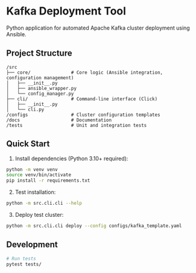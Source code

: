 # Kafka Deployment Tool

Python application for automated Apache Kafka cluster deployment using Ansible.

## Project Structure

```
/src
├── core/               # Core logic (Ansible integration, configuration management)
│   ├── __init__.py
│   ├── ansible_wrapper.py
│   └── config_manager.py
├── cli/                # Command-line interface (Click)
│   ├── __init__.py
│   └── cli.py
/configs                # Cluster configuration templates
/docs                   # Documentation
/tests                  # Unit and integration tests

```

## Quick Start

1. Install dependencies (Python 3.10+ required):
```bash
python -m venv venv
source venv/bin/activate
pip install -r requirements.txt
```

2. Test installation:
```bash
python -m src.cli.cli --help
```

3. Deploy test cluster:
```bash
python -m src.cli.cli deploy --config configs/kafka_template.yaml
```

## Development
```bash
# Run tests
pytest tests/
```
